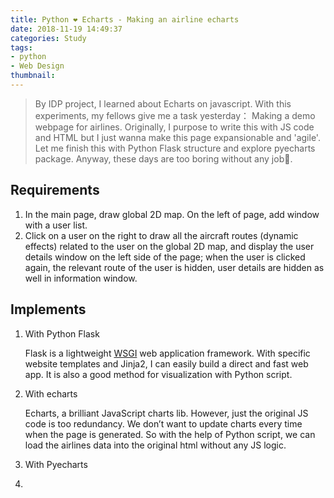 ```yaml
---
title: Python ❤ Echarts - Making an airline echarts
date: 2018-11-19 14:49:37
categories: Study
tags:
- python
- Web Design
thumbnail:
---
```


> By IDP project, I learned about Echarts on javascript. With this experiments, my fellows give me a task yesterday： Making a demo webpage for airlines. Originally, I purpose to write this with JS code and HTML but I just wanna make this page expansionable and 'agile'. Let me finish this with Python Flask structure and explore pyecharts 
> package. Anyway, these days are too boring without any job​🙌.

<!--more-->

## Requirements

1. In the main page, draw global 2D map. On the left of page, add window with a user list.
2. Click on a user on the right to draw all the aircraft routes (dynamic effects) related to the user on the global 2D map, and display the user details window on the left side of the page; when the user is clicked again, the relevant route of the user is hidden, user details are hidden as well in information window.

## Implements

1. With Python Flask

   Flask is a lightweight [WSGI](https://wsgi.readthedocs.io/) web application framework. With specific website templates and Jinja2, I can easily build a direct and fast web app. It is also a good method for visualization with Python script.

2. With echarts

   Echarts, a brilliant JavaScript charts lib. However, just the original JS code is too redundancy. We don’t want to update charts every time when the page is generated. So with the help of Python script, we can load the airlines data into the original html without any JS logic.

3. With Pyecharts
4. 